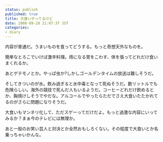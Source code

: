 ```yaml
---
status: publish
published: true
title: 大食いやってるけど
date: 2008-09-28 21:07:37 JST
categories:
- diary
---
```

内容が普通だ。うまいものを食ってどうする。もっと奇想天外なものを。

簡単なとろこでいけば激辛料理。痔になる胃をこわす、体を張ってどれだけ食いまくれるか。

あとゲテモノとか。やっぱ虫か?しかしゴールデンタイムの放送は難しそうだ。

そしてきついのが水。飲み過ぎると水中毒となって死ぬそうだ。数リットルでも危険らしい。海外の競技で死んだ人もいるようだ。コーヒーどれだけ飲めるとか、胸焼けしそうでやだな。アルコールでやったらただでさえ大食いたたかれてるのがさらに問題になりそうだ。

大食いもマンネリ化して、ただスゲーってだけだよ。もっと過激な内容にいってみるか？まぁ今のテレビには無理か。

あと一般のお笑い芸人と対決とか全然おもしろくない。その程度で大食いとか名乗っちゃいかんな。
